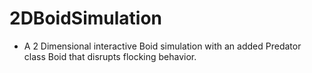 # 2DBoidSimulation
- A 2 Dimensional interactive Boid simulation with an added Predator class Boid that disrupts flocking behavior.
